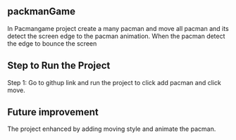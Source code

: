 ## packmanGame
In Pacmangame project create a many pacman and move all pacman and its detect the screen edge to the pacman animation. When the pacman detect the edge to bounce the screen

## Step to Run the Project

Step 1: Go to githup link and run the project to click add pacman and click move.

## Future improvement

The project enhanced by adding moving style and animate the pacman.
